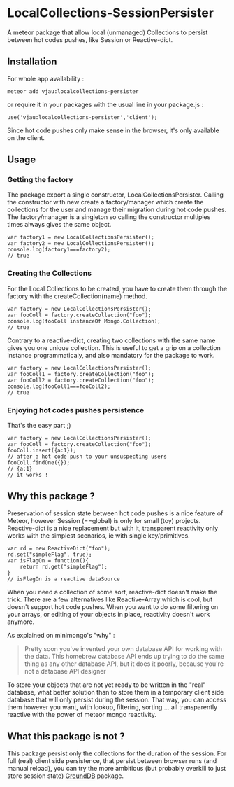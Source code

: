 LocalCollections-SessionPersister
=================================

A meteor package that allow local (unmanaged) Collections to persist between hot codes pushes, like Session or Reactive-dict.

Installation
------------

For whole app availability : 

	meteor add vjau:localcollections-persister

or require it in your packages with the usual line in your package.js :

	use('vjau:localcollections-persister','client');

Since hot code pushes only make sense in the browser, it's only available on the client.

Usage
-----

### Getting the factory
The package export a single constructor, LocalCollectionsPersister.
Calling the constructor with new create a factory/manager  which create the collections for the user and manage their migration during hot code pushes.
The factory/manager is a singleton so calling the constructor multiples times always gives the same object.

	var factory1 = new LocalCollectionsPersister();
	var factory2 = new LocalCollectionsPersister();
	console.log(factory1===factory2);
	// true

### Creating the Collections
For the Local Collections to be created, you have to create them through the factory with the createCollection(name) method.

	var factory = new LocalCollectionsPersister();
	var fooColl = factory.createCollection("foo");
	console.log(fooColl instanceOf Mongo.Collection);
	// true

Contrary to a reactive-dict, creating two collections with the same name gives you one unique collection. This is useful to get a grip on a collection instance programmaticaly, and also mandatory for the package to work.

	var factory = new LocalCollectionsPersister();
	var fooColl1 = factory.createCollection("foo");
	var fooColl2 = factory.createCollection("foo");
	console.log(fooColl1===fooColl2);
	// true

### Enjoying hot codes pushes persistence
That's the easy part ;)

	var factory = new LocalCollectionsPersister();
	var fooColl = factory.createCollection("foo");
	fooColl.insert({a:1});
	// after a hot code push to your unsuspecting users
	fooColl.findOne({});
	// {a:1}
	// it works !

Why this package ?
------------------

Preservation of session state between hot code pushes is a nice feature of Meteor, however Session (==global) is only for small (toy) projects. Reactive-dict is a nice replacement but with it, transparent reactivity only works with the simplest scenarios, ie with single key/primitives.


	var rd = new ReactiveDict("foo");
	rd.set("simpleFlag", true);
	var isFlagOn = function(){
		return rd.get("simpleFlag");
	}
	// isFlagOn is a reactive dataSource

When you need a collection of some sort, reactive-dict doesn't make the trick.
There are a few alternatives like Reactive-Array which is cool, but doesn't support hot code pushes. When you want to do some filtering on your arrays, or editing of your objects in place,  reactivity doesn't work anymore.

As explained on minimongo's "why" :
>	Pretty soon you've invented your own database API for working with the data.
>	This homebrew database API ends up trying to do the same thing as any other database API, but it does it poorly, because you're not a database API designer

To store your objects that are not yet ready to be written in the "real" database, what better solution than to store them in a temporary client side database that will only persist during the session. That way, you can access them however you want, with lookup, filtering, sorting.... all transparently reactive with the power of meteor mongo reactivity.

What this package is not ?
--------------------------
This package persist only the collections for the duration of the session. For full (real)  client side persistence, that persist between browser runs (and manual reload), you can try the more ambitious (but probably overkill to just store session state) [GroundDB](https://github.com/GroundMeteor/db)  package.

